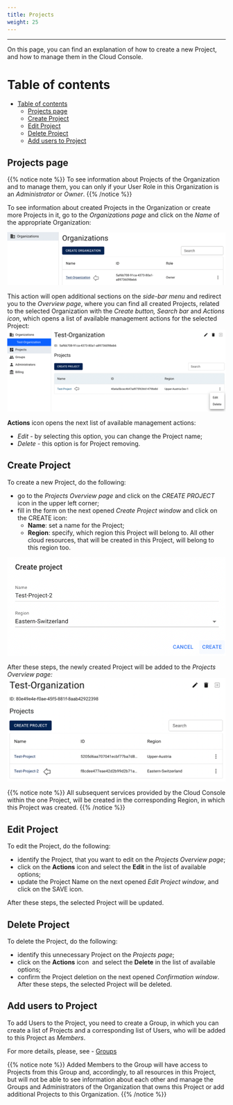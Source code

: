 ```yaml
---
title: Projects
weight: 25
---
```

___
On this page, you can find an explanation of how to create a new Project, and how to manage them in the Cloud Console.

# Table of contents
- [Table of contents](#table-of-contents)
  - [Projects page](#projects-page)
  - [Create Project](#create-project)
  - [Edit Project](#edit-project)
  - [Delete Project](#delete-project)
  - [Add users to Project](#add-users-to-project)

## Projects page

{{% notice note %}}
To see information about Projects of the Organization and to manage them, you can only if your User Role in this Organization is an *Administrator* or *Owner*. 
{{% /notice %}}

To see information about created Projects in the Organization or create more Projects in it, go to the *Organizations page* and click on the *Name* of the appropriate Organization:

![](../../assets/images/organizations/7.png?classes=border,shadow)  

This action will open additional sections on the *side-bar menu* and redirect you to the *Overview page*, where you can find all created Projects, related to the selected Organization with the *Create button, Search bar* and *Actions icon*, which opens a list of available management actions for the selected Project:
![](../../assets/images/projects/2.png?classes=border,shadow) 

**Actions** icon opens the next list of available management actions:
- *Edit* - by selecting this option, you can change the Project name;
- *Delete* - this option is for Project removing.

## Create Project

To create a new Project, do the following:
- go to the *Projects Overview page* and click on the *CREATE PROJECT* icon in the upper left corner; 
- fill in the form on the next opened *Create Project window* and click on the CREATE icon: 
  - **Name**: set a name for the Project;
  - **Region**: specify, which region this Project will belong to. All other cloud resources, that will be created in this Project, will belong to this region too.

![](../../assets/images/projects/4.png?width=35pc&classes=border,shadow) 

After these steps, the newly created Project will be added to the *Projects Overview page:*
![](../../assets/images/projects/5.png?width=80pc&classes=border,shadow) 

{{% notice note %}}
All subsequent services provided by the Cloud Console within the one Project, will be created in the corresponding Region, in which this Project was created.
{{% /notice %}}

## Edit Project 
To edit the Project, do the following:
- identify the Project, that you want to edit on the *Projects Overview page*;
- click on the **Actions** icon and select the **Edit** in the list of available options;
- update the Project Name on the next opened *Edit Project window*, and click on the SAVE icon.

After these steps, the selected Project will be updated.

## Delete Project 

To delete the Project, do the following:
- identify this unnecessary Project on the *Projects page*;
- click on the **Actions** icon  and select the **Delete** in the list of available options;
- confirm the Project deletion on the next opened *Confirmation window*.
After these steps, the selected Project will be deleted.

## Add users to Project

To add Users to the Project, you need to create a Group, in which you can create a list of Projects and a corresponding list of Users, who will be added to this Project as *Members*.

For more details, please, see - [Groups](https://docs.ventuscloud.eu/identity-management/groups/)

{{% notice note %}}
Added Members to the Group will have access to Projects from this Group and, accordingly, to all resources in this Project, but will not be able to see information about each other and manage the Groups and Administrators of the Organization that owns this Project or add additional Projects to this Organization.
{{% /notice %}}
